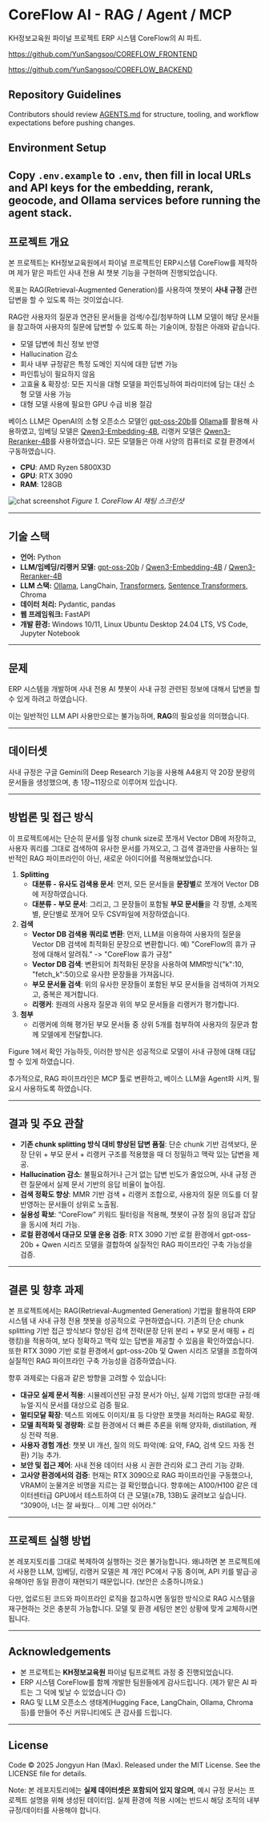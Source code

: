 # CoreFlow AI - RAG / Agent / MCP

KH정보교육원 파이널 프로젝트 ERP 시스템 CoreFlow의 AI 파트.

https://github.com/YunSangsoo/COREFLOW_FRONTEND

https://github.com/YunSangsoo/COREFLOW_BACKEND


## Repository Guidelines

Contributors should review [AGENTS.md](AGENTS.md) for structure, tooling, and workflow expectations before pushing changes.

## Environment Setup

Copy `.env.example` to `.env`, then fill in local URLs and API keys for the embedding, rerank, geocode, and Ollama services before running the agent stack.
---

## 프로젝트 개요

본 프로젝트는 KH정보교육원에서 파이널 프로젝트인 ERP시스템 CoreFlow를 제작하며 제가 맡은 파트인 사내 전용 AI 챗봇 기능을 구현하며 진행되었습니다.

목표는 RAG(Retrieval-Augmented Generation)를 사용하여 챗봇이 **사내 규정** 관련 답변을 할 수 있도록 하는 것이었습니다.

RAG란 사용자의 질문과 연관된 문서들을 검색/수집/첨부하여 LLM 모델이 해당 문서들을 참고하여 사용자의 질문에 답변할 수 있도록 하는 기술이며, 장점은 아래와 같습니다.
- 모델 답변에 최신 정보 반영
- Hallucination 감소
- 회사 내부 규정같은 특정 도메인 지식에 대한 답변 가능
- 파인튜닝이 필요하지 않음
- 고효율 & 확장성: 모든 지식을 대형 모델을 파인튜닝하여 파라미터에 담는 대신 소형 모델 사용 가능
- 대형 모델 사용에 필요한 GPU 수급 비용 절감

베이스 LLM은 OpenAI의 소형 오픈소스 모델인 [gpt-oss-20b](https://openai.com/index/introducing-gpt-oss/)를 [Ollama](https://ollama.com/)를 활용해 사용하였고, 임베딩 모델은 [Qwen3-Embedding-4B](https://huggingface.co/Qwen/Qwen3-Embedding-4B#evaluation),
리랭커 모델은 [Qwen3-Reranker-4B](https://huggingface.co/Qwen/Qwen3-Reranker-4B#evaluation)를 사용하였습니다. 모든 모델들은 아래 사양의 컴퓨터로 로컬 환경에서 구동하였습니다.
- **CPU**: AMD Ryzen 5800X3D
- **GPU**: RTX 3090
- **RAM**: 128GB

![chat screenshot](<images/coreflowaichatexample.png>)
*Figure 1. CoreFlow AI 채팅 스크린샷*

---

## 기술 스택

- **언어:** Python
- **LLM/임베딩/리랭커 모델:** [gpt-oss-20b](https://openai.com/index/introducing-gpt-oss/) / [Qwen3-Embedding-4B](https://huggingface.co/Qwen/Qwen3-Embedding-4B#evaluation) / [Qwen3-Reranker-4B](https://huggingface.co/Qwen/Qwen3-Reranker-4B#evaluation)
- **LLM 스택:** [Ollama](https://ollama.com/), LangChain, [Transformers](https://huggingface.co/docs/transformers/index), [Sentence Transformers](https://sbert.net/), Chroma
- **데이터 처리:** Pydantic, pandas
- **웹 프레임워크:** FastAPI
- **개발 환경:** Windows 10/11, Linux Ubuntu Desktop 24.04 LTS, VS Code, Jupyter Notebook

---

## 문제

ERP 시스템을 개발하며 사내 전용 AI 챗봇이 사내 규정 관련된 정보에 대해서 답변을 할 수 있게 하려고 하였습니다.

이는 일반적인 LLM API 사용만으로는 불가능하며, **RAG**의 필요성을 의미했습니다.

---

## 데이터셋

사내 규정은 구글 Gemini의 Deep Research 기능을 사용해 A4용지 약 20장 분량의 문서들을 생성했으며, 총 1장~11장으로 이루어져 있습니다.

---

## 방법론 및 접근 방식

이 프로젝트에서는 단순히 문서를 일정 chunk size로 쪼개서 Vector DB에 저장하고, 사용자 쿼리를 그대로 검색하여 유사한 문서를 가져오고, 그 검색 결과만을 사용하는 일반적인 RAG 파이프라인이 아닌, 새로운 아이디어를 적용해보았습니다.

1. **Splitting**
    - **대분류 - 유사도 검색용 문서**: 먼저, 모든 문서들을 **문장별**로 쪼개어 Vector DB에 저장하였습니다.
    - **대분류 - 부모 문서**: 그리고, 그 문장들이 포함될 **부모 문서들**을 각 장별, 소제목별, 문단별로 쪼개어 모두 CSV파일에 저장하였습니다.
2. **검색**
    - **Vector DB 검색용 쿼리로 변환**: 먼저, LLM을 이용하여 사용자의 질문을 Vector DB 검색에 최적화된 문장으로 변환합니다. 예) "CoreFlow의 휴가 규정에 대해서 알려줘." -> "CoreFlow 휴가 규정"
    - **Vector DB 검색**: 변환되어 최적화된 문장을 사용하여 MMR방식("k":10, "fetch_k":50)으로 유사한 문장들을 가져옵니다.
    - **부모 문서들 검색**: 위의 유사한 문장들이 포함된 부모 문서들을 검색하여 가져오고, 중복은 제거합니다.
    - **리랭커**: 원래의 사용자 질문과 위의 부모 문서들을 리랭커가 평가합니다.
3. **첨부**
    - 리랭커에 의해 평가된 부모 문서들 중 상위 5개를 첨부하여 사용자의 질문과 함께 모델에게 전달합니다.

Figure 1에서 확인 가능하듯, 이러한 방식은 성공적으로 모델이 사내 규정에 대해 대답할 수 있게 하였습니다.

추가적으로, RAG 파이프라인은 MCP 툴로 변환하고, 베이스 LLM을 Agent화 시켜, 필요시 사용하도록 하였습니다.

---

## 결과 및 주요 관찰

- **기존 chunk splitting 방식 대비 향상된 답변 품질**: 단순 chunk 기반 검색보다, 문장 단위 + 부모 문서 + 리랭커 구조를 적용했을 때 더 정밀하고 맥락 있는 답변을 제공.
- **Hallucination 감소**: 불필요하거나 근거 없는 답변 빈도가 줄었으며, 사내 규정 관련 질문에서 실제 문서 기반의 응답 비율이 높아짐.
- **검색 정확도 향상**: MMR 기반 검색 + 리랭커 조합으로, 사용자의 질문 의도를 더 잘 반영하는 문서들이 상위로 노출됨.
- **실용성 확보**: “CoreFlow” 키워드 필터링을 적용해, 챗봇이 규정 질의 응답과 잡담을 동시에 처리 가능.
- **로컬 환경에서 대규모 모델 운용 검증**: RTX 3090 기반 로컬 환경에서 gpt-oss-20b + Qwen 시리즈 모델을 결합하여 실질적인 RAG 파이프라인 구축 가능성을 검증.

---

## 결론 및 향후 과제

본 프로젝트에서는 RAG(Retrieval-Augmented Generation) 기법을 활용하여 ERP 시스템 내 사내 규정 전용 챗봇을 성공적으로 구현하였습니다. 기존의 단순 chunk splitting 기반 접근 방식보다 향상된 검색 전략(문장 단위 분리 + 부모 문서 매핑 + 리랭킹)을 적용하여, 보다 정확하고 맥락 있는 답변을 제공할 수 있음을 확인하였습니다. 또한 RTX 3090 기반 로컬 환경에서 gpt-oss-20b 및 Qwen 시리즈 모델을 조합하여 실질적인 RAG 파이프라인 구축 가능성을 검증하였습니다.

향후 과제로는 다음과 같은 방향을 고려할 수 있습니다:
- **대규모 실제 문서 적용**: 시뮬레이션된 규정 문서가 아닌, 실제 기업의 방대한 규정·매뉴얼·지식 문서를 대상으로 검증 필요.
- **멀티모달 확장**: 텍스트 외에도 이미지/표 등 다양한 포맷을 처리하는 RAG로 확장.
- **모델 최적화 및 경량화**: 로컬 환경에서 더 빠른 추론을 위해 양자화, distillation, 캐싱 전략 적용.
- **사용자 경험 개선**: 챗봇 UI 개선, 질의 의도 파악(예: 요약, FAQ, 검색 모드 자동 전환) 기능 추가.
- **보안 및 접근 제어**: 사내 전용 데이터 사용 시 권한 관리와 로그 관리 기능 강화.
- **고사양 환경에서의 검증**: 현재는 RTX 3090으로 RAG 파이프라인을 구동했으나, VRAM이 눈물겨운 비명을 지르는 걸 확인했습니다. 향후에는 A100/H100 같은 데이터센터급 GPU에서 테스트하여 더 큰 모델(≥7B, 13B)도 굴려보고 싶습니다. “3090아, 너는 잘 싸웠다… 이제 그만 쉬어라.”

---

## 프로젝트 실행 방법

본 레포지토리를 그대로 복제하여 실행하는 것은 불가능합니다.
왜냐하면 본 프로젝트에서 사용한 LLM, 임베딩, 리랭커 모델은 제 개인 PC에서 구동 중이며, API 키를 발급·공유해야만 동일 환경이 재현되기 때문입니다. (보안은 소중하니까요.)

다만, 업로드된 코드와 파이프라인 로직을 참고하시면 동일한 방식으로 RAG 시스템을 재구현하는 것은 충분히 가능합니다. 모델 및 환경 세팅만 본인 상황에 맞게 교체하시면 됩니다.

---

## Acknowledgements

- 본 프로젝트는 **KH정보교육원** 파이널 팀프로젝트 과정 중 진행되었습니다.
- ERP 시스템 CoreFlow를 함께 개발한 팀원들에게 감사드립니다. (제가 맡은 AI 파트는 그 덕에 빛날 수 있었습니다 🙃)
- RAG 및 LLM 오픈소스 생태계(Hugging Face, LangChain, Ollama, Chroma 등)를 만들어 주신 커뮤니티에도 큰 감사를 드립니다.

---

## License

Code © 2025 Jongyun Han (Max). Released under the MIT License. See the LICENSE file for details.

Note: 본 레포지토리에는 **실제 데이터셋은 포함되어 있지 않으며**, 예시 규정 문서는 프로젝트 설명을 위해 생성된 데이터임. 
실제 환경에 적용 시에는 반드시 해당 조직의 내부 규정/데이터를 사용해야 합니다.









